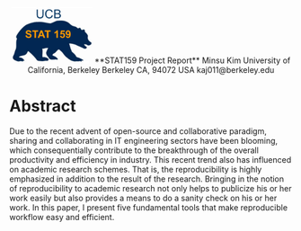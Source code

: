 
<p align="center">
<img src="../../images/stat159-logo.png" height="100" /> 
**STAT159 Project Report**
Minsu Kim
University of California, Berkeley
Berkeley CA, 94072 USA
kaj011@berkeley.edu

</p>



# Abstract

Due to the recent advent of open-source and collaborative paradigm, sharing and collaborating in IT engineering sectors have been blooming, which consequentially contribute to the breakthrough of the overall productivity and efficiency in industry. This recent trend also has influenced on academic research schemes. That is, the reproducibility is highly emphasized in addition to the result of the research. Bringing in the notion of reproducibility to academic research not only helps to publicize his or her work easily but also provides a means to do a sanity check on his or her work. In this paper, I present five fundamental tools that make reproducible workflow easy and efficient.
